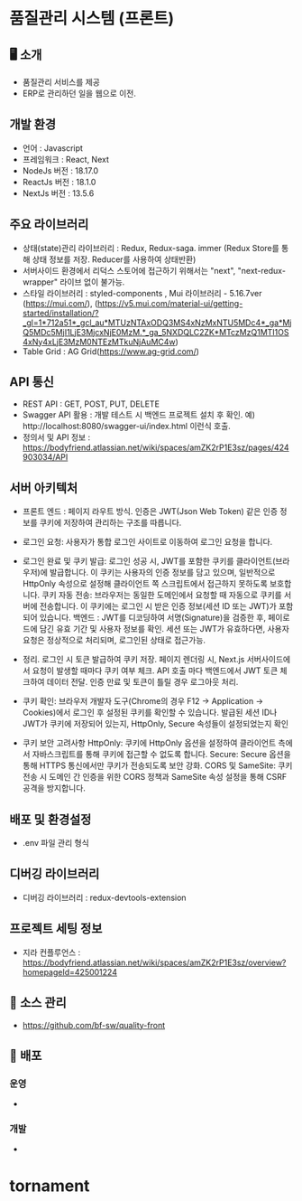 # 품질관리 시스템 (프론트)

## 🖥 소개

-   품질관리 서비스를 제공
-   ERP로 관리하던 일을 웹으로 이전.

## 개발 환경

-   언어 : Javascript
-   프레임워크 : React, Next
-   NodeJs 버전 : 18.17.0
-   ReactJs 버전 : 18.1.0
-   NextJs 버전 : 13.5.6

## 주요 라이브러리

-   상태(state)관리 라이브러리 : Redux, Redux-saga. immer
    (Redux Store를 통해 상태 정보를 저장. Reducer를 사용하여 상태반환)
-   서버사이드 환경에서 리덕스 스토어에 접근하기 위해서는 "next", "next-redux-wrapper" 라이브 없이 불가능.
-   스타일 라이브러리 : styled-components , Mui 라이브러리 - 5.16.7ver (https://mui.com/), (https://v5.mui.com/material-ui/getting-started/installation/?_gl=1*712a51*_gcl_au*MTUzNTAxODQ3MS4xNzMxNTU5MDc4*_ga*MjQ5MDc5MjI1LjE3MjcxNjE0MzM.*_ga_5NXDQLC2ZK*MTczMzQ1MTI1OS4xNy4xLjE3MzM0NTEzMTkuNjAuMC4w)
-   Table Grid : AG Grid(https://www.ag-grid.com/)

## API 통신

-   REST API : GET, POST, PUT, DELETE
-   Swagger API 활용
    : 개발 테스트 시 백엔드 프로젝트 설치 후 확인.
    예) http://localhost:8080/swagger-ui/index.html 이런식 호출.
-   정의서 및 API 정보 : https://bodyfriend.atlassian.net/wiki/spaces/amZK2rP1E3sz/pages/424903034/API

## 서버 아키텍처

-   프론트 엔드 : 페이지 라우트 방식. 인증은 JWT(Json Web Token) 같은 인증 정보를 쿠키에 저장하여 관리하는 구조를 따릅니다.
-   로그인 요청: 사용자가 통합 로그인 사이트로 이동하여 로그인 요청을 합니다.
-   로그인 완료 및 쿠키 발급: 로그인 성공 시, JWT를 포함한 쿠키를 클라이언트(브라우저)에 발급합니다.
    이 쿠키는 사용자의 인증 정보를 담고 있으며, 일반적으로 HttpOnly 속성으로 설정해 클라이언트 쪽 스크립트에서 접근하지 못하도록 보호합니다.
    쿠키 자동 전송: 브라우저는 동일한 도메인에서 요청할 때 자동으로 쿠키를 서버에 전송합니다. 이 쿠키에는 로그인 시 받은 인증 정보(세션 ID 또는 JWT)가 포함되어 있습니다.
    백엔드 : JWT를 디코딩하여 서명(Signature)을 검증한 후, 페이로드에 담긴 유효 기간 및 사용자 정보를 확인. 세션 또는 JWT가 유효하다면, 사용자 요청은 정상적으로 처리되며, 로그인된 상태로 접근가능.

-   정리.
    로그인 시 토큰 발급하여 쿠키 저장.
    페이지 렌더링 시, Next.js 서버사이드에서 요청이 발생할 때마다 쿠키 여부 체크.
    API 호출 마다 백엔드에서 JWT 토큰 체크하여 데이터 전달.
    인증 만료 및 토큰이 틀릴 경우 로그아웃 처리.

-   쿠키 확인: 브라우저 개발자 도구(Chrome의 경우 F12 → Application → Cookies)에서 로그인 후 설정된 쿠키를 확인할 수 있습니다. 발급된 세션 ID나 JWT가 쿠키에 저장되어 있는지, HttpOnly, Secure 속성들이 설정되었는지 확인

-   쿠키 보안 고려사항
    HttpOnly: 쿠키에 HttpOnly 옵션을 설정하여 클라이언트 측에서 자바스크립트를 통해 쿠키에 접근할 수 없도록 합니다.
    Secure: Secure 옵션을 통해 HTTPS 통신에서만 쿠키가 전송되도록 보안 강화.
    CORS 및 SameSite: 쿠키 전송 시 도메인 간 인증을 위한 CORS 정책과 SameSite 속성 설정을 통해 CSRF 공격을 방지합니다.

## 배포 및 환경설정

-   .env 파일 관리 형식

## 디버깅 라이브러리

-   디버깅 라이브러리 : redux-devtools-extension

## 프로젝트 세팅 정보

-   지라 컨플루언스 : https://bodyfriend.atlassian.net/wiki/spaces/amZK2rP1E3sz/overview?homepageId=425001224

## 🍕 소스 관리

-   https://github.com/bf-sw/quality-front

## 🚢 배포

### 운영

-

### 개발

-
# tornament
